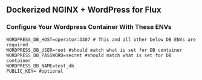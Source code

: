 ﻿## Dockerized NGINX + WordPress for Flux
 
### Configure Your Wordpress Container With These ENVs

```
WORDPRESS_DB_HOST=operator:3307 # This and all other below DB ENVs are required
WORDPRESS_DB_USER=root #should match what is set for DB container
WORDPRESS_DB_PASSWORD=secret #should match what is set for DB container
WORDPRESS_DB_NAME=test_db
PUBLIC_KEY= #optional
```
